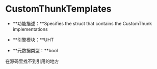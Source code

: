 # CustomThunkTemplates

- **功能描述：**Specifies the struct that contains the CustomThunk implementations

- **引擎模块：**UHT
- **元数据类型：**bool

在源码里找不到引用的地方